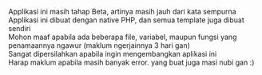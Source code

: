  Applikasi ini masih tahap Beta, artinya masih jauh dari kata sempurna
<br> Applikasi ini dibuat dengan native PHP, dan semua template juga dibuat sendiri
<br> Mohon maaf apabila ada beberapa file, variabel, maupun fungsi yang penamaannya ngawur (maklum ngerjainnya 3 hari gan)
<br> Sangat dipersilahkan apabila ingin mengembangkan aplikasi ini 
<br> Harap maklum apabila masih banyak error. yang buat juga masi nubi gan :)
